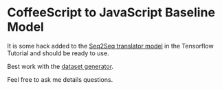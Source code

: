 # CoffeeScript to JavaScript Baseline Model

It is some hack added to the [Seq2Seq translator model](https://github.com/tensorflow/tensorflow/tree/master/tensorflow/models/rnn/translate) in the Tensorflow Tutorial and should be ready to use.

Best work with the [dataset generator](https://github.com/FTRobbin/coffeegen).

Feel free to ask me details questions.